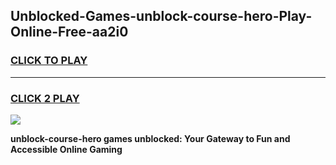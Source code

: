 
## Unblocked-Games-unblock-course-hero-Play-Online-Free-aa2i0
<h3>
<a href="https://premium76.site?title=unblock-course-hero&ref=26A">CLICK TO PLAY</a></h3>
<hr>

<h3>
<a href="https://premium76.site?title=unblock-course-hero&ref=26A">CLICK 2 PLAY</a>
  
</h3>

<a href="https://premium76.site?title=unblock-course-hero&ref=26A"><img src="https://clearcache.store/games.png"></a>


**unblock-course-hero games unblocked: Your Gateway to Fun and Accessible Online Gaming**
